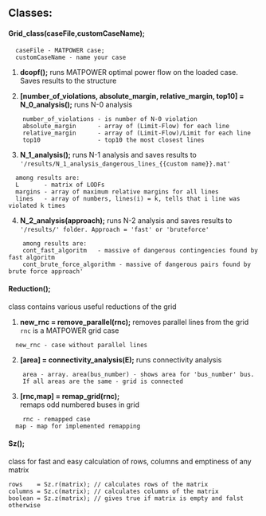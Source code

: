 ## Classes: 

#### Grid_class(caseFile,customCaseName); 
```  
  caseFile - MATPOWER case; 
  customCaseName - name your case
```
1. **dcopf();** runs MATPOWER optimal power flow on the loaded case. Saves results to the structure

2. **[number_of_violations, absolute_margin, relative_margin, top10] = N_0_analysis();** runs N-0 analysis

```  
	number_of_violations - is number of N-0 violation  
	absolute_margin      - array of (Limit-Flow) for each line  
	relative_margin      - array of (Limit-Flow)/Limit for each line  
	top10                - top10 the most closest lines
```

3. **N_1_analysis();**
runs N-1 analysis and saves results to `'/results/N_1_analysis_dangerous_lines_{{custom name}}.mat'`

```  
  among results are:
  L       - matrix of LODFs
  margins - array of maximum relative margins for all lines 
  lines   - array of numbers, lines(i) = k, tells that i line was violated k times 
```

4. **N_2_analysis(approach);** 
runs N-2 analysis and saves results to `'/results/' folder. Approach = 'fast' or 'bruteforce'`

```
    among results are:
    cont_fast_algoritm   - massive of dangerous contingencies found by fast algoritm
    cont_brute_force_algorithm - massive of dangerous pairs found by brute force approach'
```

#### Reduction(); 
class contains various useful reductions of the grid 

1. **new_rnc = remove_parallel(rnc);**
removes parallel lines from the grid `rnc` is a MATPOWER grid case

```
  new_rnc - case without parallel lines
```
2. **[area] = connectivity_analysis(E);** 
runs connectivity analysis 

```
	area - array. area(bus_number) - shows area for 'bus_number' bus. 
	If all areas are the same - grid is connected
```
3. **[rnc,map] = remap_grid(rnc);**  
remaps odd numbered buses in grid

``` 
 	rnc - remapped case
  map - map for implemented remapping
```

#### Sz(); 
class for fast and easy calculation of rows, columns and emptiness of any matrix

```
rows    = Sz.r(matrix); // calculates rows of the matrix
columns = Sz.c(matrix); // calculates columns of the matrix
boolean = Sz.z(matrix); // gives true if matrix is empty and falst otherwise  
```
